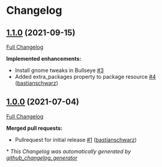 # Changelog

## [1.1.0](https://github.com/codenamephp/chef.cookbook.gnome/tree/1.1.0) (2021-09-15)

[Full Changelog](https://github.com/codenamephp/chef.cookbook.gnome/compare/1.0.0...1.1.0)

**Implemented enhancements:**

- Install gnome tweaks in Bullseye [\#3](https://github.com/codenamephp/chef.cookbook.gnome/issues/3)
- Added extra\_packages property to package resource [\#4](https://github.com/codenamephp/chef.cookbook.gnome/pull/4) ([bastianschwarz](https://github.com/bastianschwarz))

## [1.0.0](https://github.com/codenamephp/chef.cookbook.gnome/tree/1.0.0) (2021-07-04)

[Full Changelog](https://github.com/codenamephp/chef.cookbook.gnome/compare/e480163df76d2bffc390ce1abee34734536a712c...1.0.0)

**Merged pull requests:**

- Pullrequest for initial release [\#1](https://github.com/codenamephp/chef.cookbook.gnome/pull/1) ([bastianschwarz](https://github.com/bastianschwarz))



\* *This Changelog was automatically generated by [github_changelog_generator](https://github.com/github-changelog-generator/github-changelog-generator)*
